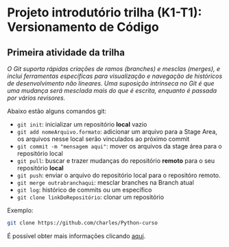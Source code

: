 # Projeto introdutório trilha (K1-T1): Versionamento de Código

## Primeira atividade da trilha

_O Git suporta rápidas criações de ramos (branches) e mesclas (merges), e inclui ferramentas específicas para visualização e navegação de históricos de desenvolvimento não lineares. Uma suposição intrínseca no Git é que uma mudança será mesclada mais do que é escrita, enquanto é passada por vários revisores._


Abaixo estão alguns comandos git:


- `git init`: inicializar um repositório **local** vazio
- `git add nomeArquivo.formato`: adicionar um arquivo para a Stage Area, os arquivos nesse local serão vinculados ao próximo commit
- `git commit -m "mensagem aqui"`: mover os arquivos da stage área para o repositório local
- `git pull`: buscar e trazer mudanças do repositório **remoto** para o seu repositório **local** 
- `git push`: enviar o arquivo do repositório local para o repositóro remoto.
- `git merge outrabranchaqui`: mesclar branches na Branch atual
- `git log`: histórico de commits ou um específico
- `git clone linkDoRepositório`: clonar um repositório


Exemplo:
```sh
git clone https://github.com/charles/Python-curso
```

É possível obter mais informações clicando [aqui](https://git-scm.com/docs/git/pt_BR).


